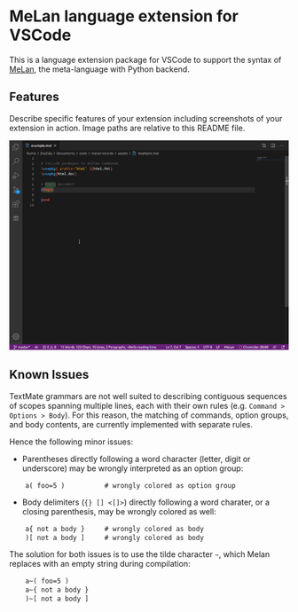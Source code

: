 
# MeLan language extension for VSCode

This is a language extension package for VSCode to support the syntax of [MeLan](https://github.com/jhadida/melan), the meta-language with Python backend.

## Features

Describe specific features of your extension including screenshots of your extension in action. Image paths are relative to this README file.

<a href="/assets/demo.gif" target="_blank">
    <img src="/assets/demo.gif" alt="Syntax highlighting in action" style="max-width:100%;" >
</a>

## Known Issues

TextMate grammars are not well suited to describing contiguous sequences of scopes spanning multiple lines, each with their own rules (e.g. `Command > Options > Body`).
For this reason, the matching of commands, option groups, and body contents, are currently implemented with separate rules. 

Hence the following minor issues:

- Parentheses directly following a word character (letter, digit or underscore) may be wrongly interpreted as an option group:
```
    a( foo=5 )          # wrongly colored as option group
```
- Body delimiters (`{} [] <[]>`) directly following a word charater, or a closing parenthesis, may be wrongly colored as well:
```
    a{ not a body }     # wrongly colored as body
    )[ not a body ]     # wrongly colored as body
```

The solution for both issues is to use the tilde character `~`, which Melan replaces with an empty string during compilation:
```
    a~( foo=5 )
    a~{ not a body }
    )~[ not a body ]
```
